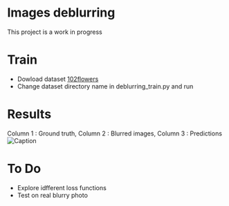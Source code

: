 # Images deblurring
This project is a work in progress
# Train
- Dowload dataset [102flowers](https://www.robots.ox.ac.uk/~vgg/data/flowers/102/)
- Change dataset directory name in deblurring_train.py and run
# Results
Column 1 : Ground truth, Column 2 : Blurred images, Column 3 : Predictions
![Caption](/images/results.png)
# To Do
- Explore idfferent loss functions
- Test on real blurry photo
